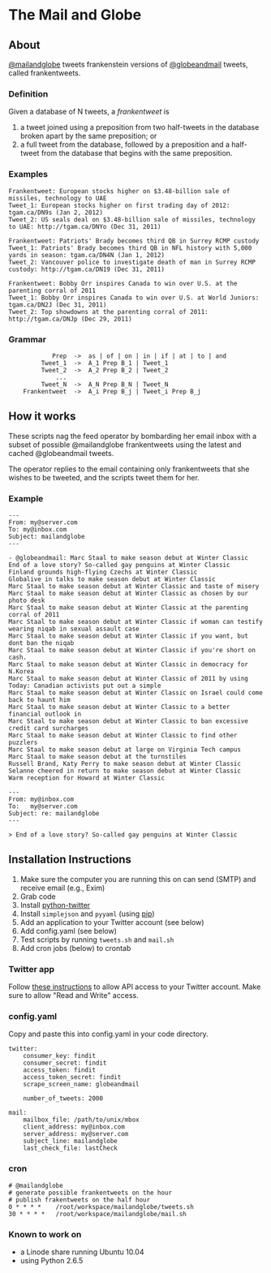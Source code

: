 # The Mail and Globe

## About

[@mailandglobe](http://www.twitter.com/mailandglobe) tweets frankenstein versions of [@globeandmail](http://www.twitter.com/globeandmail) tweets, called frankentweets.

### Definition

Given a database of N tweets, a *frankentweet* is

1. a tweet joined using a preposition from two half-tweets in the database broken apart by the same preposition; or
2. a full tweet from the database, followed by a preposition and a half-tweet from the database that begins with the same preposition.

### Examples

    Frankentweet: European stocks higher on $3.48-billion sale of missiles, technology to UAE
    Tweet_1: European stocks higher on first trading day of 2012: tgam.ca/DN9s (Jan 2, 2012)
    Tweet_2: US seals deal on $3.48-billion sale of missiles, technology to UAE: http://tgam.ca/DNYo (Dec 31, 2011)

    Frankentweet: Patriots' Brady becomes third QB in Surrey RCMP custody
    Tweet_1: Patriots' Brady becomes third QB in NFL history with 5,000 yards in season: tgam.ca/DN4N (Jan 1, 2012)
    Tweet_2: Vancouver police to investigate death of man in Surrey RCMP custody: http://tgam.ca/DN19 (Dec 31, 2011)

    Frankentweet: Bobby Orr inspires Canada to win over U.S. at the parenting corral of 2011
    Tweet_1: Bobby Orr inspires Canada to win over U.S. at World Juniors: tgam.ca/DN2J (Dec 31, 2011)
    Tweet_2: Top showdowns at the parenting corral of 2011: http://tgam.ca/DNJp (Dec 29, 2011)

### Grammar

                Prep  ->  as | of | on | in | if | at | to | and
             Tweet_1  ->  A_1 Prep B_1 | Tweet_1
             Tweet_2  ->  A_2 Prep B_2 | Tweet_2
                 ...
             Tweet_N  ->  A_N Prep B_N | Tweet_N
        Frankentweet  ->  A_i Prep B_j | Tweet_i Prep B_j

## How it works

These scripts nag the feed operator by bombarding her email inbox with a subset of possible @mailandglobe frankentweets using the latest and cached @globeandmail tweets.

The operator replies to the email containing only frankentweets that she wishes to be tweeted, and the scripts tweet them for her.

### Example

    ---
    From: my@server.com
    To: my@inbox.com
    Subject: mailandglobe
    ---
    
    - @globeandmail: Marc Staal to make season debut at Winter Classic
    End of a love story? So-called gay penguins at Winter Classic
    Finland grounds high-flying Czechs at Winter Classic
    Globalive in talks to make season debut at Winter Classic
    Marc Staal to make season debut at Winter Classic and taste of misery
    Marc Staal to make season debut at Winter Classic as chosen by our photo desk
    Marc Staal to make season debut at Winter Classic at the parenting corral of 2011
    Marc Staal to make season debut at Winter Classic if woman can testify wearing niqab in sexual assault case
    Marc Staal to make season debut at Winter Classic if you want, but dont ban the niqab
    Marc Staal to make season debut at Winter Classic if you're short on cash.
    Marc Staal to make season debut at Winter Classic in democracy for N.Korea
    Marc Staal to make season debut at Winter Classic of 2011 by using Today: Canadian activists put out a simple
    Marc Staal to make season debut at Winter Classic on Israel could come back to haunt him
    Marc Staal to make season debut at Winter Classic to a better financial outlook in
    Marc Staal to make season debut at Winter Classic to ban excessive credit card surcharges
    Marc Staal to make season debut at Winter Classic to find other puzzlers
    Marc Staal to make season debut at large on Virginia Tech campus
    Marc Staal to make season debut at the turnstiles
    Russell Brand, Katy Perry to make season debut at Winter Classic
    Selanne cheered in return to make season debut at Winter Classic
    Warm reception for Howard at Winter Classic

    ---
    From: my@inbox.com
    To:   my@server.com
    Subject: re: mailandglobe
    ---

    > End of a love story? So-called gay penguins at Winter Classic

## Installation Instructions

1. Make sure the computer you are running this on can send (SMTP) and receive email (e.g., Exim)
2. Grab code
3. Install [python-twitter](http://code.google.com/p/python-twitter/)
4. Install `simplejson` and `pyyaml` (using [pip](http://pypi.python.org/pypi/pip))
5. Add an application to your Twitter account (see below)
6. Add config.yaml (see below)
7. Test scripts by running `tweets.sh` and `mail.sh`
8. Add cron jobs (below) to crontab

### Twitter app

Follow [these instructions](https://dev.twitter.com/docs/auth/tokens-devtwittercom) to allow API access to your Twitter account. Make sure to allow "Read and Write" access.

### config.yaml

Copy and paste this into config.yaml in your code directory.

    twitter:
        consumer_key: findit
        consumer_secret: findit
        access_token: findit
        access_token_secret: findit
        scrape_screen_name: globeandmail
        
        number_of_tweets: 2000
    
    mail:
        mailbox_file: /path/to/unix/mbox
        client_address: my@inbox.com
        server_address: my@server.com
        subject_line: mailandglobe
        last_check_file: lastCheck

### cron

    # @mailandglobe
    # generate possible frankentweets on the hour
    # publish frakentweets on the half hour
    0 * * * *    /root/workspace/mailandglobe/tweets.sh
    30 * * * *   /root/workspace/mailandglobe/mail.sh

### Known to work on

- a Linode share running Ubuntu 10.04
- using Python 2.6.5

